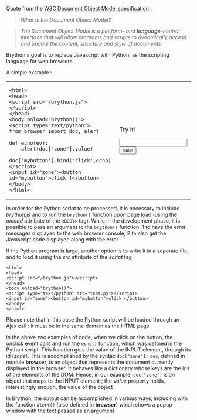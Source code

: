 Quote from the [W3C Document Object Model specification](http://www.w3.org/DOM/) :

> _What is the Document Object Model?_

> _The Document Object Model is a platform- and __language__-neutral interface that will allow programs and scripts to dynamically access and update the content, structure and style of documents_

Brython's goal is to replace Javascript with Python, as the scripting language for web browsers.

A simple example :

<table>
<tr>
<td>

    <html>
    <head>
    <script src="/brython.js"></script>
    </head>
    <body onload="brython()">
    <script type="text/python">
    from browser import doc, alert
    
    def echo(ev):
        alert(doc["zone"].value)
    
    doc['mybutton'].bind('click',echo)
    </script>
    <input id="zone"><button id="mybutton">click !</button>
    </body>
    </html>

</td>
<td>

Try it!

<script type="text/python">
from browser import doc, alert

def echo(ev):
    alert(doc["zone"].value)

doc['mybutton'].bind('click',echo)
</script>

<input id="zone"><button id="mybutton">click!</button>

</td>
</tr>
</table>

In order for the Python script to be processed, it is necessary to include _brython.js_ and to run the `brython()` function upon page load (using the _onload_ attribute of the `<BODY>` tag). While in the development phase, it is possible to pass an argument to the `brython()` function: 1 to have the error messages displayed to the web browser console, 2 to also get the Javascript code displayed along with the error

If the Python program is large, another option is to write it in a separate file, and to load it using the _src_ attribute of the _script_ tag :

    <html>
    <head>
    <script src="/brython.js"></script>
    </head>
    <body onload="brython()">
    <script type="text/python" src="test.py"></script>
    <input id="zone"><button id="mybutton">click!</button>
    </body>
    </html>


Please note that in this case the Python script will be loaded through an Ajax call : it must be in the same domain as the HTML page

In the above two examples of code, when we click on the button, the onclick event calls and run the `echo()` function, which was defined in the Python script. This function gets the value of the INPUT element, through its id (_zone_). This is accomplished by the syntax `doc["zone"]` : `doc`, defined in module **browser**, is an object that represents the document currently displayed in the browser. It behaves like a dictionary whose keys are the ids of the elements of the DOM. Hence, in our example, `doc["zone"]` is an object that maps to the INPUT element ; the _value_ property holds, interestingly enough, the value of the object

In Brython, the output can be accomplished in various ways, including with the function `alert()` (also defined in **browser**) which shows a popup window with the text passed as an argument
